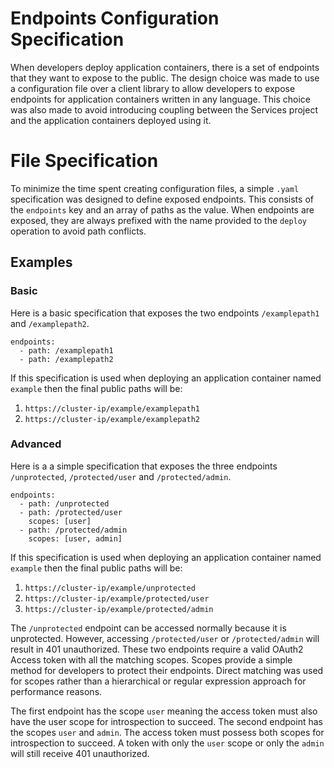 # Endpoints Configuration Specification

When developers deploy application containers, there is a set of endpoints that they want to expose to the public. The design choice was made to use a configuration file over a client library to allow developers to expose endpoints for application containers written in any language. This choice was also made to avoid introducing coupling between the Services project and the application containers deployed using it.

# File Specification
To minimize the time spent creating configuration files, a simple `.yaml` specification was designed to define exposed endpoints. This consists of the `endpoints` key and an array of paths as the value. When endpoints are exposed, they are always prefixed with the name provided to the `deploy` operation to avoid path conflicts.

## Examples
### Basic
Here is a basic specification that exposes the two endpoints `/examplepath1` and `/examplepath2`.
```
endpoints:
  - path: /examplepath1
  - path: /examplepath2
```
If this specification is used when deploying an application container named `example` then the final public paths will be:
1. `https://cluster-ip/example/examplepath1`
2. `https://cluster-ip/example/examplepath2`

### Advanced
Here is a a simple specification that exposes the three endpoints `/unprotected`, `/protected/user` and `/protected/admin`.
```
endpoints:
  - path: /unprotected
  - path: /protected/user
    scopes: [user]
  - path: /protected/admin
    scopes: [user, admin]
```
If this specification is used when deploying an application container named `example` then the final public paths will be:
1. `https://cluster-ip/example/unprotected`
2. `https://cluster-ip/example/protected/user`
3. `https://cluster-ip/example/protected/admin`

The `/unprotected` endpoint can be accessed normally because it is unprotected. However, accessing `/protected/user` or `/protected/admin` will result in 401 unauthorized. These two endpoints require a valid OAuth2 Access token with all the matching scopes. Scopes provide a simple method for developers to protect their endpoints. Direct matching was used for scopes rather than a hierarchical or regular expression approach for performance reasons.

The first endpoint has the scope `user` meaning the access token must also have the user scope for introspection to succeed.
The second endpoint has the scopes `user` and `admin`. The access token must possess both scopes for introspection to succeed. A token with only the `user` scope or only the `admin` will still receive 401 unauthorized.  
